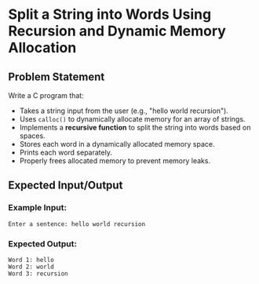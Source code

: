 # Split a String into Words Using Recursion and Dynamic Memory Allocation

## **Problem Statement**
Write a C program that:
- Takes a string input from the user (e.g., "hello world recursion").
- Uses `calloc()` to dynamically allocate memory for an array of strings.
- Implements a **recursive function** to split the string into words based on spaces.
- Stores each word in a dynamically allocated memory space.
- Prints each word separately.
- Properly frees allocated memory to prevent memory leaks.

## **Expected Input/Output**
### **Example Input:**
```
Enter a sentence: hello world recursion
```
### **Expected Output:**
```
Word 1: hello
Word 2: world
Word 3: recursion
```

